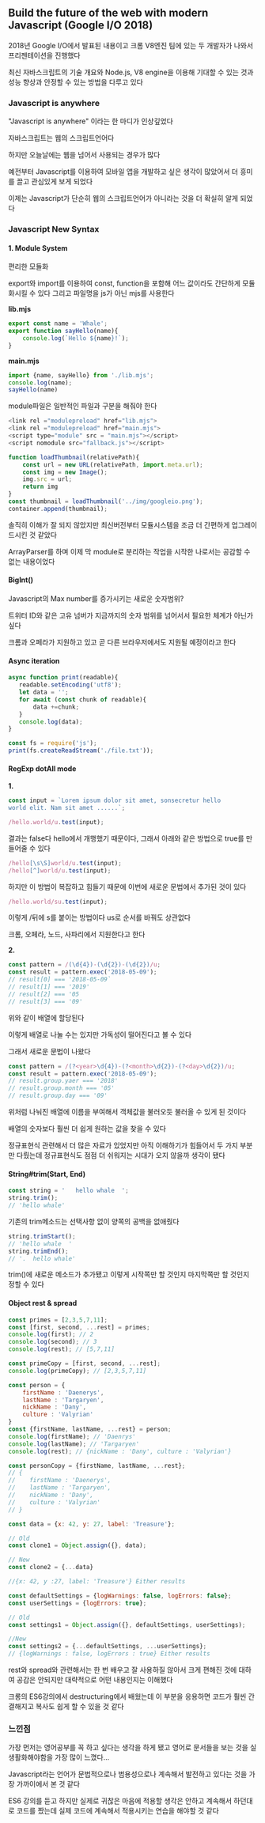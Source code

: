 ## Build the future of the web with modern Javascript (Google I/O 2018)

2018년 Google I/O에서 발표된 내용이고 크롬 V8엔진 팀에 있는 두 개발자가 나와서 프리젠테이션을 진행했다

최신 자바스크립트의 기술 개요와 Node.js, V8 engine을 이용해 기대할 수 있는 것과 성능 향상과 안정할 수 있는 방법을 다루고 있다

### Javascript is anywhere

"Javascript is anywhere" 이라는 한 마디가 인상깊었다

자바스크립트는 웹의 스크립트언어다

하지만 오늘날에는 웹을 넘어서 사용되는 경우가 많다

예전부터 Javascript를 이용하여 모바일 앱을 개발하고 싶은 생각이 많았어서 더 흥미를 끌고 관심있게 보게 되었다 

이제는 Javascript가 단순히 웹의 스크립트언어가 아니라는 것을 더 확실히 알게 되었다



### Javascript New Syntax

#### 1. Module System

편리한 모듈화

export와 import를 이용하여 const, function을 포함해 어느 값이라도 간단하게 모듈화시킬 수 있다 그리고 파일명을 js가 아닌 mjs를 사용한다

**lib.mjs**

```js
export const name = 'Whale';
export function sayHello(name){
    console.log(`Hello ${name}!`);
}
```

**main.mjs**

```js
import {name, sayHello} from './lib.mjs';
console.log(name);
sayHello(name) 
```

module파일은 일반적인 파일과 구분을 해줘야 한다

```js
<link rel ="modulepreload" href="lib.mjs">
<link rel ="modulepreload" href="main.mjs">
<script type="module" src = "main.mjs"></script>
<script nomodule src="fallback.js"></script>
```

```js
function loadThumbnail(relativePath){
	const url = new URL(relativePath, import.meta.url);
    const img = new Image();
    img.src = url;
    return img
}
const thumbnail = loadThumbnail('../img/googleio.png');
container.append(thumbnail);
```

솔직히 이해가 잘 되지 않았지만 최신버전부터 모듈시스템을 조금 더 간편하게 업그레이드시킨 것 같았다

ArrayParser를 하며 이제 막 module로 분리하는 작업을 시작한 나로서는 공감할 수 없는 내용이었다

#### BigInt()

Javascript의 Max number를 증가시키는 새로운 숫자범위?

트위터 ID와 같은 고유 넘버가 지금까지의 숫자 범위를 넘어서서 필요한 체계가 아닌가 싶다

크롬과 오페라가 지원하고 있고 곧 다른 브라우저에서도 지원될 예정이라고 한다

#### Async iteration

 ```js
async function print(readable){
    readable.setEncoding('utf8');
    let data = '';
    for await (const chunk of readable){
        data +=chunk;
    }
    console.log(data);
}

const fs = require('js');
print(fs.createReadStream('./file.txt'));
 ```

#### RegExp dotAll mode

**1.**

```js
const input = `Lorem ipsum dolor sit amet, sonsecretur hello
world elit. Nam sit amet ......`;

/hello.world/u.test(input);
```

결과는 false다 hello에서 개행했기 때문이다, 그래서 아래와 같은 방법으로 true를 만들어줄 수 있다

```js
/hello[\s\S]world/u.test(input);
/hello[^]world/u.test(input);
```

하지만 이 방법이 복잡하고 힘들기 때문에 이번에 새로운 문법에서 추가된 것이 있다

```js
/hello.world/su.test(input);
```

이렇게 /뒤에 s를 붙이는 방법이다 us로 순서를 바꿔도 상관없다

크롬, 오페라, 노드, 사파리에서 지원한다고 한다

__2.__

```js
const pattern = /(\d{4})-(\d{2})-(\d{2})/u;
const result = pattern.exec('2018-05-09');
// result[0] === '2018-05-09`
// result[1] === '2019'
// result[2] === '05
// result[3] === '09'
```

위와 같이 배열에 할당된다

이렇게 배열로 나눌 수는 있지만 가독성이 떨어진다고 볼 수 있다

그래서 새로운 문법이 나왔다

```js
const pattern = /(?<year>\d{4})-(?<month>\d{2})-(?<day>\d{2})/u;
const result = pattern.exec('2018-05-09');
// result.group.yaer === '2018'
// result.group.month === '05'
// result.group.day === '09'
```

위처럼 나눠진 배열에 이름을 부여해서 객체값을 불러오듯 불러올 수 있게 된 것이다

배열의 숫자보다 훨씬 더 쉽게 원하는 값을 찾을 수 있다

정규표현식 관련해서 더 많은 자료가 있었지만 아직 이해하기가 힘들어서 두 가지 부분만 다뤘는데 정규표현식도 점점 더 쉬워지는 시대가 오지 않을까 생각이 됐다

#### String#trim(Start, End)

```js
const string = '   hello whale  ';
string.trim();
// 'hello whale'
```

기존의 trim메소드는 선택사항 없이 양쪽의 공백을 없애줬다

```js
string.trimStart();
// 'hello whale  '
string.trimEnd();
// '.  hello whale'
```

trim()에 새로운 메소드가 추가됐고 이렇게 시작쪽만 할 것인지 마지막쪽만 할 것인지 정할 수 있다

#### Object rest & spread

```js
const primes = [2,3,5,7,11];
const [first, second, ...rest] = primes;
console.log(first); // 2
console.log(second); // 3
console.log(rest); // [5,7,11]

const primeCopy = [first, second, ...rest];
console.log(primeCopy); // [2,3,5,7,11]
```

```js
const person = {
    firstName : 'Daenerys',
    lastName : 'Targaryen',
    nickName : 'Dany',
    culture : 'Valyrian'
}
const {firstName, lastName, ...rest} = person;
console.log(firstName); // 'Daenrys'
console.log(lastName); // 'Targaryen'
console.log(rest); // {nickName : 'Dany', culture : 'Valyrian'}

const personCopy = {firstName, lastName, ...rest};
// {
//    firstName : 'Daenerys',
//    lastName : 'Targaryen',
//    nickName : 'Dany',
//    culture : 'Valyrian'
// }
```

```js
const data = {x: 42, y: 27, label: 'Treasure'};

// Old
const clone1 = Object.assign({}, data);

// New
const clone2 = {...data}

//{x: 42, y :27, label: 'Treasure'} Either results

const defaultSettings = {logWarnings: false, logErrors: false};
const userSettings = {logErrors: true};

// Old
const settings1 = Object.assign({}, defaultSettings, userSettings);

//New
const settings2 = {...defaultSettings, ...userSettings};
// {logWarnings : false, logErrors : true} Either results
```

rest와 spread와 관련해서는 한 번 배우고 잘 사용하질 않아서 크게 편해진 것에 대하여 공감은 안되지만 대략적으로 어떤 내용인지는 이해했다

크롱의 ES6강의에서 destructuring에서 배웠는데 이 부분을 응용하면 코드가 훨씬 간결해지고 복사도 쉽게 할 수 있을 것 같다

### 느낀점

가장 먼저는 영어공부를 꼭 하고 싶다는 생각을 하게 됐고 영어로 문서들을 보는 것을 실생활화해야함을 가장 많이 느꼈다...

Javascript라는 언어가 문법적으로나 범용성으로나 계속해서 발전하고 있다는 것을 가장 가까이에서 본 것 같다

ES6 강의를 듣고 하지만 실제로 귀찮은 마음에 적용할 생각은 안하고 계속해서 하던대로 코드를 짰는데 실제 코드에 계속해서 적용시키는 연습을 해야할 것 같다





